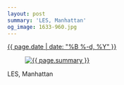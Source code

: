 ```yaml
---
layout: post
summary: 'LES, Manhattan'
og_image: 1633-960.jpg
---
```


<div class="post">
 <time>
  <a href="/1633">
   {{ page.date | date: "%B %-d, %Y" }}
  </a>
 </time>
 <a href="/1633">
  <figure data-taken="4/26/2022">
   <img alt="{{ page.summary }}" sizes="(min-width: 700px) 50vw, calc(100vw - 2rem)" src="{{ site.assets_url }}/1633-480.jpg" srcset="{{ site.assets_url }}/1633-240.jpg 240w, {{ site.assets_url }}/1633-480.jpg 480w, {{ site.assets_url }}/1633-720.jpg 720w, {{ site.assets_url }}/1633-960.jpg 960w"/>
  </figure>
 </a>
 <span>
  LES, Manhattan
 </span>
</div>
